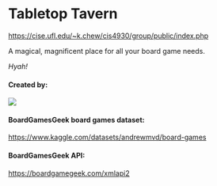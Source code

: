 # Tabletop Tavern

https://cise.ufl.edu/~k.chew/cis4930/group/public/index.php

A magical, magnificent place for all your board game needs.

*Hyah!*

#### Created by:
<a href="https://github.com/kthchew/TabletopTavern/graphs/contributors">
  <img src="https://contrib.rocks/image?repo=kthchew/TabletopTavern" />
</a>

#### BoardGamesGeek board games dataset: 
https://www.kaggle.com/datasets/andrewmvd/board-games 

#### BoardGamesGeek API: 
https://boardgamegeek.com/xmlapi2 
